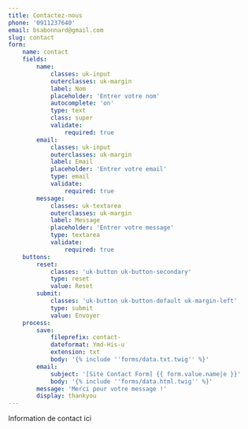 ```yaml
---
title: Contactez-nous
phone: '0911237640'
email: bsabonnard@gmail.com
slug: contact
form:
    name: contact
    fields:
        name:
            classes: uk-input
            outerclasses: uk-margin
            label: Nom
            placeholder: 'Entrer votre nom'
            autocomplete: 'on'
            type: text
            class: super
            validate:
                required: true
        email:
            classes: uk-input
            outerclasses: uk-margin
            label: Email
            placeholder: 'Entrer votre email'
            type: email
            validate:
                required: true
        message:
            classes: uk-textarea
            outerclasses: uk-margin
            label: Message
            placeholder: 'Entrer votre message'
            type: textarea
            validate:
                required: true
    buttons:
        reset:
            classes: 'uk-button uk-button-secondary'
            type: reset
            value: Reset
        submit:
            classes: 'uk-button uk-button-default uk-margin-left'
            type: submit
            value: Envoyer
    process:
        save:
            fileprefix: contact-
            dateformat: Ymd-His-u
            extension: txt
            body: '{% include ''forms/data.txt.twig'' %}'
        email:
            subject: '[Site Contact Form] {{ form.value.name|e }}'
            body: '{% include ''forms/data.html.twig'' %}'
        message: 'Merci pour votre message !'
        display: thankyou
---
```


Information de contact ici
